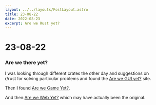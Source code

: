 ```yaml
---
layout: ../../layouts/PostLayout.astro
title: 23-08-22
date: 2022-08-23
excerpt: Are we Rust yet?
---
```


# 23-08-22
### Are we there yet?

I was looking through different crates the other day and suggestions on r/rust for solving particular problems and found the [Are we GUI yet?](https://areweguiyet.com) site.

Then I found [Are we Game Yet?](https://arewegameyet.rs/).

And then [Are we Web Yet?](https://www.arewewebyet.org/) which may have actually been the original.